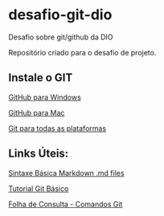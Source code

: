 # desafio-git-dio
Desafio sobre git/github da DIO

Repositório criado para o desafio de projeto.
## Instale o GIT

[GitHub para Windows](windows.github.com)

[GitHub para Mac](mac.github.com)

[Git para todas as plataformas](git-scm.com)


## Links Úteis:
[Sintaxe Básica Markdown  .md files](https://docs.github.com/pt/get-started/writing-on-github/getting-started-with-writing-and-formatting-on-github/basic-writing-and-formatting-syntax)

[Tutorial Git Básico](https://www.hostinger.com.br/tutoriais/tutorial-do-git-basics-introducao)

[Folha de Consulta - Comandos Git](https://training.github.com/downloads/pt_BR/github-git-cheat-sheet/)


